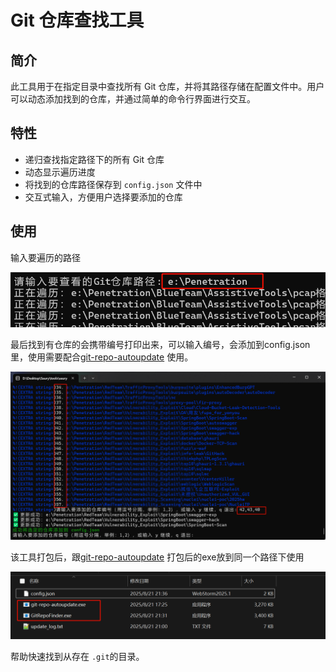 # Git 仓库查找工具

## 简介

此工具用于在指定目录中查找所有 Git 仓库，并将其路径存储在配置文件中。用户可以动态添加找到的仓库，并通过简单的命令行界面进行交互。

## 特性

- 递归查找指定路径下的所有 Git 仓库
- 动态显示遍历进度
- 将找到的仓库路径保存到 `config.json` 文件中
- 交互式输入，方便用户选择要添加的仓库

## 使用



输入要遍历的路径

![image-20250821213701512](./imgs/image-20250821213701512.png)



最后找到有仓库的会携带编号打印出来，可以输入编号，会添加到config.json里，使用需要配合[git-repo-autoupdate](https://github.com/z50n6/git-repo-autoupdate/tree/main/git-repo-autoupdate)  使用。





![image-20250821213814052](./imgs/image-20250821213814052.png)





该工具打包后，跟[git-repo-autoupdate](https://github.com/z50n6/git-repo-autoupdate/tree/main/git-repo-autoupdate) 打包后的exe放到同一个路径下使用

![image-20250821213954877](./imgs/image-20250821213954877.png)

帮助快速找到从存在 `.git`的目录。
